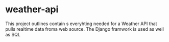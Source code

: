 # weather-api

This project outlines contain s everyhting needed for a Weather API that pulls realtime data froma  web source. 
The Django framwork is used as well as SQL 

